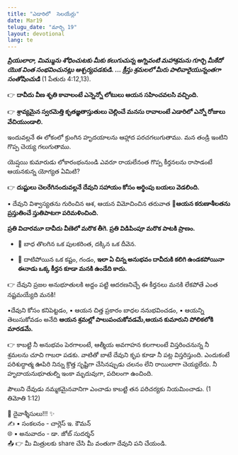 ```yaml
---
title: "ఎడారిలో  సెలయేర్లు"
date: Mar19
telugu_date: "మార్చి 19"
layout: devotional
lang: te
---
```


***ప్రియులారా, మిమ్మును శోధించుటకు మీకు కలుగుచున్న అగ్నివంటి మహాశ్రమను గూర్చి మీకేదో యొక వింత సంభవించునట్లు ఆశ్చర్యపడకుడి. ... క్రీస్తు శ్రమలలో మీరు పాలివారైయున్నంతగా సంతోషించుడి*** (1 పేతురు 4:12,13).

👉 **దావీదు వీణ శృతి కావాలంటే ఎన్నెన్నో లోటులు ఆయన సహించవలసి వచ్చింది.**

👉 **శ్రావ్యమైన స్వరమెత్తి కృతజ్ఞతాస్తుతులు చెల్లించే మనసు రావాలంటే ఎడారిలో ఎన్నో రోజులు వేచియుండాలి.**

 ఇందువల్లనే ఈ లోకంలో క్రుంగిన హృదయాలను ఆహ్లాద పరచగలుగుతాము. మన తండ్రి ఇంటిని గొప్ప చెయ్య గలుగుతాము.

యెష్షయి కుమారుడు లోకారంభంనుండి ఎవరూ రాయలేనంత గొప్ప కీర్తనలను రాసాడంటే ఆయనకున్న యోగ్యత ఏమిటి?

👉 **దుష్టులు చెలరేగినందువల్లనే దేవుని సహాయం కోసం అర్థింపు బయలు వెడలింది.**

▪ దేవుని విశ్వాస్యతను గురించిన ఆశ, 
ఆయన విమోచించిన తరువాత 
**📖ఆయన కరుణాశీలతను ప్రస్తుతించే స్తుతిపాటగా పరిమళించింది.**

 **ప్రతి విచారమూ దావీదు వీణెలో మరొక తీగె. ప్రతి విడిపింపూ మరొక పాటకి ప్రాణం.**

- 🔹 బాధ తొలగిన ఒక పులకరింత, దక్కిన ఒక దీవెన.

- 🔹 దాటిపోయిన ఒక కష్టం, గండం,
**ఇలా ఏ చిన్న అనుభవం దావీదుకి కలిగి ఉండకపోయినా ఈనాడు ఒక్క కీర్తన కూడా మనకి ఉండేది కాదు.**

👉 దేవుని ప్రజల అనుభూతులకి అద్దం పట్టి ఆదరణనిచ్చే ఈ కీర్తనలు మనకి లేకపోతే ఎంత నష్టమయ్యేది మనకి!

▪దేవుని కోసం కనిపెట్టడం,
▪ ఆయన చిత్త ప్రకారం బాధల ననుభవించడం,
▪ ఆయన్ని తెలుసుకోవడం అనేది 
**ఆయన శ్రమల్లో పాలుపంచుకోవడమే,ఆయన కుమారుని పోలికలోకి మారడమే.**

👉 కాబట్టి నీ అనుభవం పెరగాలంటే, ఆత్మీయ అవగాహన కలగాలంటే విస్తరించనున్న నీ శ్రమలను చూచి గాబరా పడకు. వాటితో బాటే దేవుని కృప కూడా నీ పట్ల విస్తరిస్తుంది. ఎందుకంటే పరిశుద్ధాత్మ ఊపిరి నిన్ను క్రొత్త సృష్టిగా చేసినప్పుడు చలనం లేని రాయిలాగా చెయ్యలేదు. నీ హృదాయనుభూతుల్ని ఇంకా మృదువుగా, పదిలంగా ఉంచింది. 

పౌలుని దేవుడు నమ్మకమైనవానిగా ఎంచాడు కాబట్టి తన పరిచర్యకు నియమించాడు. (1 తిమోతి 1:12)


<div class="blessing">🙏 <span class="bless-text">దైవాశ్శీసులు!!!</span> ✨</div>

<div class="credit">✍️ <span class="credit-text">▪ సంకలనం - చార్లెస్ ఇ. కౌమన్</span></div>
<div class="credit">🌐 <span class="credit-text">▪ అనువాదం - డా. జోబ్ సుదర్శన్</span></div>


<div class="share">📤 👉 <span class="share-text">మీ మిత్రులకు share చేసి మీ వంతుగా దేవుని పని చేయండి.</span></div>
